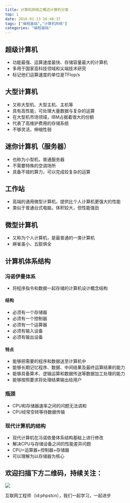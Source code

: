 ```yaml
---
title: 计算机网络之概述计算机分类
top: 1
date: 2016-01-13 16:48:37
tags: ["编程基础","计算机网络"]
categories: "编程基础"
---
```


## 超级计算机
- 功能最强、运算速度最快、存储容量最大的计算机
- 多用于国家高科技领域和尖端技术研究
- 标记他们运算速度的单位是TFlop/s

## 大型计算机
- 又称大型机、大型主机、主机等
- 具有高性能，可处理大量数据与复杂的运算
- 在大型机市场领域，IBM占据着很大的份额
- 代表了高维护费用的存储系统
- 不够灵活，伸缩性弱

## 迷你计算机（服务器）
- 也称为小型机，普通服务器
- 不需要特殊的空调场所
- 具备不错的算力，可以完成较复杂的运算

## 工作站
- 高端的通用微型计算机，提供比个人计算机更强大的性能
- 类似于普通台式电脑，体积较大，但性能强劲

## 微型计算机
- 又称为个人计算机，是最普通的一类计算机
- 麻雀虽小、五脏俱全

## 计算机体系结构
### 冯诺伊曼体系
- 将程序指令和数据一起存储的计算机设计概念结构
#### 结构
- 必须有一个存储器
- 必须有一个控制器
- 必须有一个运算器
- 必须有输入设备
- 必须有输出设备
#### 特点
- 能够把需要的程序和数据送至计算机中
- 能够长期记忆程序、数据、中间结果及最终运算结果的能力
- 能够具备算术、逻辑运算和数据传送等数据加工处理的能力
- 能够按照要求将处理结果输出给用户
### 瓶颈
- CPU和存储器速率之间的问题无法调和
- CPU经常空转等待数据传输

### 现代计算机的结构
- 现代计算机在冯诺依曼体系结构基础上进行修改
- 解决CPU与存储设备之间的性能差异问题
- CPU=运算器+控制器+存储器
- 可以理解为以存储器为核心

## 欢迎扫描下方二维码，持续关注：
![](https://ww1.sinaimg.cn/large/a616b9a4gy1g4xzv954a4j20760763yo.jpg)

互联网工程师（id:phpstcn），我们一起学习，一起进步